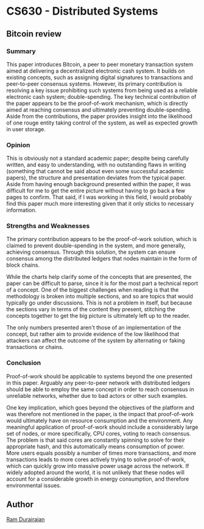 # CS630 - Distributed Systems
## Bitcoin review

### Summary
This paper introduces Bitcoin, a peer to peer monetary transaction system aimed at delivering a decentralized electronic cash
system.
It builds on existing concepts, such as assigning digital signatures to transactions and peer-to-peer consensus systems.
However, its primary contribution is resolving a key issue prohibiting such systems from being used as a reliable electronic 
cash system; double-spending.
The key technical contribution of the paper appears to be the proof-of-work mechanism, which is directly aimed at reaching
consensus and ultimately preventing double-spending.
Aside from the contributions, the paper provides insight into the likelihood of one rouge entity taking control of the system,
as well as expected growth in user storage.

### Opinion
This is obviously not a standard academic paper; despite being carefully written, and easy to understanding, with no outstanding
flaws in writing (something that cannot be said about even some successful academic papers), the structure and presentation
deviates from the typical paper. Aside from having enough background presented within the paper, it was difficult for me to get 
the entire picture without having to go back a few pages to confirm.
That said, if I was working in this field, I would probably find this paper much more interesting given that it only sticks to
necessary information.

### Strengths and Weaknesses
The primary contribution appears to be the proof-of-work solution, which is claimed to prevent double-spending in the system,
and more generally, achieving consensus.
Through this solution, the system can ensure consensus among the distributed ledgers that nodes maintain in the form of block
chains.

While the charts help clarify some of the concepts that are presented, the paper can be difficult to parse, 
since it is for the most part a technical report of a concept.
One of the biggest challenges when reading is that the methodology is broken into multiple sections, and so are topics that
would typically go under discussions. This is not a problem in itself, but because the sections vary in terms of the content
they present, stitching the concepts together to get the big picture is ultimately left up to the reader.

The only numbers presented aren't those of an implementation of the concept, but rather aim to provide evidence of the low
likelihood that attackers can affect the outcome of the system by alternating or faking transactions or chains.

### Conclusion
Proof-of-work should be applicable to systems beyond the one presented in this paper.
Arguably any peer-to-peer network with distributed ledgers should be able to employ the same concept in order to reach consensus
in unreliable networks, whether due to bad actors or other such examples.

One key implication, which goes beyond the objectives of the platform and was therefore not mentioned in the paper, is the
impact that proof-of-work would ultimately have on resource consumption and the environment.
Any meaningful application of proof-of-work should include a considerably large set of nodes, or more specifically, CPU cores,
voting to reach consensus. The problem is that said cores are constantly spinning to solve for their appropriate hash, and this
automatically means consumption of power. More users equals possibly a number of times more transactions, and more transactions
leads to more cores actively trying to solve proof-of-work, which can quickly grow into massive power usage across the network.
If widely adopted around the world, it is not unlikely that these nodes will account for a considerable growth in energy
consumption, and therefore environmental issues.

## Author
[Ram Durairajan](https://ix.cs.uoregon.edu/~ram/)
